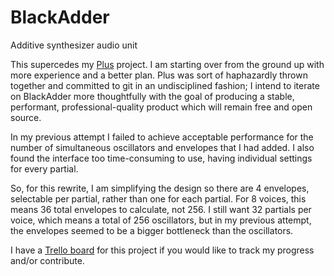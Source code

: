 # BlackAdder
Additive synthesizer audio unit

This supercedes my [Plus](https://github.com/wbajzek/Plus) project. 
I am starting over from the ground up with more experience and a better plan.
Plus was sort of haphazardly thrown together and committed to git in an 
undisciplined fashion; I intend to iterate on BlackAdder more thoughtfully
with the goal of producing a stable, performant, professional-quality product
which will remain free and open source. 

In my previous attempt I failed to achieve acceptable performance for the 
number of simultaneous oscillators and envelopes that I had added. I also found
the interface too time-consuming to use, having individual settings for every
partial.

So, for this rewrite, I am simplifying the design so there are 4 envelopes,
selectable per partial, rather than one for each partial. For 8 voices, this means
36 total envelopes to calculate, not 256. I still want 32 partials per voice,
which means a total of 256 oscillators, but in my previous attempt, the envelopes
seemed to be a bigger bottleneck than the oscillators.

I have a [Trello board](https://trello.com/b/HUgnYxis/additive-synthesizer) for
this project if you would like to track my progress and/or contribute.
